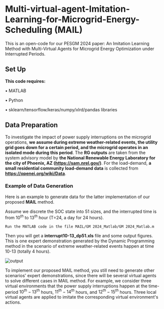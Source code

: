 # Multi-virtual-agent-Imitation-Learning-for-Microgrid-Energy-Scheduling (MAIL)
This is an open-code for our PESGM 2024 paper: An Imitation Learning Method with Multi-Virtual Agents for Microgrid Energy Optimization under Interrupted Periods.

## **Set Up**

**This code requires:**

•	MATLAB

•	Python

•	sklearn/tensorflow/keras/numpy/xlrd/pandas libraries

## **Data Preparation**

To investigate the impact of power supply interruptions on the microgrid operations, **we assume during extreme weather-related events, the utility grid goes down for a certain period, and the microgrid operates in an isolated mode during this period**. The **RG outputs** are taken from the system advisory model by **the National Renewable Energy Laboratory for the city of Phoenix, AZ (https://sam.nrel.gov/)**. For the load-demand, **a small residential community load-demand data** is collected from **https://openei.org/wiki/Data**.

### Example of Data Generation

Here is an example to generate data for the latter implementation of our proposed **MAIL** method.

Assume we discrete the SOC state into 51 sizes, and the interrupted time is from $10^{th}$ to $13^{th}$ hour (T=24, a day for 24 hours).

```Run the MATLAB code in the file MAIL/GM 2024_Matlab/GM 2024_Matlab.m```

Then you will get a **interrupt10-13_dp51.xls** file and some output figures. This is one expert demonstration generated by the Dynamic Programming method in the scenario of extreme weather-related events happen at time 10-13 (totally 4 hours).

![output](https://github.com/YanbinLin94/Multi-virtual-agent-Imitation-Learning-for-Microgrid-Energy-Scheduling/assets/97860537/0fecf82d-a24e-4fe4-83ba-39a8898d6d29)

To implement our proposed MAIL method, you still need to generate other scenarios' expert demonstrations, since there will be several virtual agents to solve different cases in MAIL method. For example, we consider three virtual environments that the power supply interruptions happen at the time-period $10^{th}-13^{th}$ hours, $11^{th}-14^{th}$ hours, and $12^{th}-15^{th}$ hours. Three local virtual agents are applied to imitate the corresponding virtual environment's actions.
